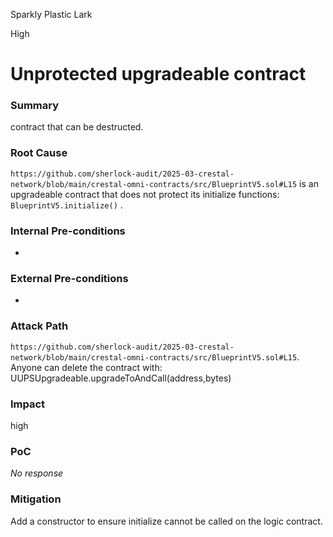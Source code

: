 Sparkly Plastic Lark

High

# Unprotected upgradeable contract

### Summary

 contract that can be destructed.



### Root Cause

`https://github.com/sherlock-audit/2025-03-crestal-network/blob/main/crestal-omni-contracts/src/BlueprintV5.sol#L15` is an upgradeable contract that does not protect its initialize functions: `BlueprintV5.initialize()` .

### Internal Pre-conditions

-

### External Pre-conditions

-

### Attack Path

 `https://github.com/sherlock-audit/2025-03-crestal-network/blob/main/crestal-omni-contracts/src/BlueprintV5.sol#L15`. Anyone can delete the contract with: UUPSUpgradeable.upgradeToAndCall(address,bytes)

### Impact

high

### PoC

_No response_

### Mitigation

Add a constructor to ensure initialize cannot be called on the logic contract.